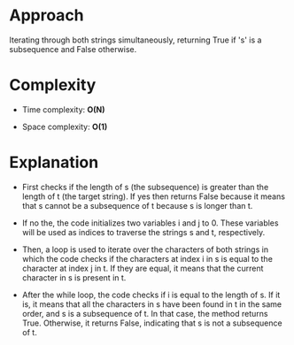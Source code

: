 # Approach

Iterating through both strings simultaneously, returning True if 's' is a subsequence and False otherwise.

# Complexity

- Time complexity: **O(N)**

- Space complexity: **O(1)**

# Explanation

- First checks if the length of s (the subsequence) is greater than the length of t (the target string). If yes then returns False because it means that s cannot be a subsequence of t because s is longer than t.

- If no the, the code initializes two variables i and j to 0. These variables will be used as indices to traverse the strings s and t, respectively.

- Then, a loop is used to iterate over the characters of both strings in which the code checks if the characters at index i in s is equal to the character at index j in t. If they are equal, it means that the current character in s is present in t.

- After the while loop, the code checks if i is equal to the length of s. If it is, it means that all the characters in s have been found in t in the same order, and s is a subsequence of t. In that case, the method returns True. Otherwise, it returns False, indicating that s is not a subsequence of t.
